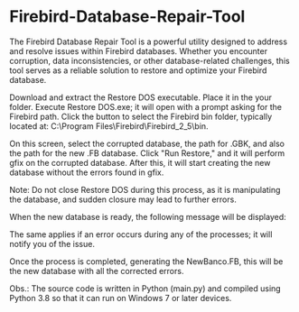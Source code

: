 # Firebird-Database-Repair-Tool
The Firebird Database Repair Tool is a powerful utility designed to address and resolve issues within Firebird databases. Whether you encounter corruption, data inconsistencies, or other database-related challenges, this tool serves as a reliable solution to restore and optimize your Firebird database.

Download and extract the Restore DOS executable. Place it in the your folder. Execute Restore DOS.exe; it will open with a prompt asking for the Firebird path. Click the button to select the Firebird bin folder, typically located at: C:\Program Files\Firebird\Firebird_2_5\bin.

On this screen, select the corrupted database, the path for .GBK, and also the path for the new .FB database. Click "Run Restore," and it will perform gfix on the corrupted database. After this, it will start creating the new database without the errors found in gfix.

Note: Do not close Restore DOS during this process, as it is manipulating the database, and sudden closure may lead to further errors.

When the new database is ready, the following message will be displayed:

The same applies if an error occurs during any of the processes; it will notify you of the issue.

Once the process is completed, generating the NewBanco.FB, this will be the new database with all the corrected errors.

Obs.: The source code is written in Python (main.py) and compiled using Python 3.8 so that it can run on Windows 7 or later devices.
